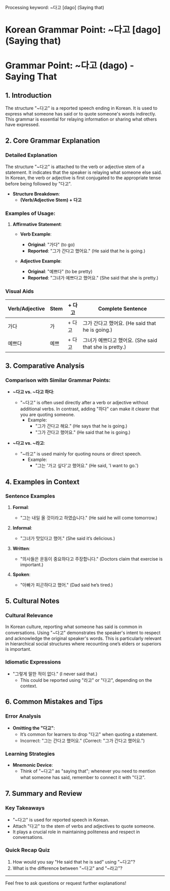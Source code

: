 Processing keyword: ~다고 [dago] (Saying that)
# Korean Grammar Point: ~다고 [dago] (Saying that)
# Grammar Point: ~다고 (dago) - Saying That
## 1. Introduction
The structure "~다고" is a reported speech ending in Korean. It is used to express what someone has said or to quote someone's words indirectly. This grammar is essential for relaying information or sharing what others have expressed.
## 2. Core Grammar Explanation
### Detailed Explanation
The structure "~다고" is attached to the verb or adjective stem of a statement. It indicates that the speaker is relaying what someone else said. In Korean, the verb or adjective is first conjugated to the appropriate tense before being followed by "다고".
- **Structure Breakdown**:
  - **(Verb/Adjective Stem) + 다고**
  
### Examples of Usage:
1. **Affirmative Statement**:
   - **Verb Example**: 
     - **Original**: "가다" (to go)
     - **Reported**: "그가 간다고 했어요." (He said that he is going.)
   
   - **Adjective Example**:
     - **Original**: "예쁘다" (to be pretty)
     - **Reported**: "그녀가 예쁘다고 했어요." (She said that she is pretty.)
### Visual Aids
| Verb/Adjective | Stem   | + 다고 | Complete Sentence                         |
|----------------|--------|--------|------------------------------------------|
| 가다            | 가     | + 다고  | 그가 간다고 했어요. (He said that he is going.) |
| 예쁘다          | 예쁘   | + 다고  | 그녀가 예쁘다고 했어요. (She said that she is pretty.) |
## 3. Comparative Analysis
### Comparison with Similar Grammar Points:
- **~다고 vs. ~다고 하다**: 
  - "~다고" is often used directly after a verb or adjective without additional verbs. In contrast, adding "하다" can make it clearer that you are quoting someone. 
    - Example:
      - "그가 간다고 해요." (He says that he is going.)
      - "그가 간다고 했어요." (He said that he is going.)
  
- **~다고 vs. ~라고**: 
  - "~라고" is used mainly for quoting nouns or direct speech. 
    - Example: 
      - "그는 '가고 싶다'고 했어요." (He said, 'I want to go.')
## 4. Examples in Context
### Sentence Examples
1. **Formal**: 
   - "그는 내일 올 것이라고 하였습니다." (He said he will come tomorrow.)
   
2. **Informal**:
   - "그녀가 맛있다고 했어." (She said it’s delicious.)
3. **Written**:
   - "의사들은 운동이 중요하다고 주장합니다." (Doctors claim that exercise is important.)
   
4. **Spoken**:
   - "아빠가 피곤하다고 했어." (Dad said he’s tired.)
## 5. Cultural Notes
### Cultural Relevance
In Korean culture, reporting what someone has said is common in conversations. Using "~다고" demonstrates the speaker's intent to respect and acknowledge the original speaker's words. This is particularly relevant in hierarchical social structures where recounting one’s elders or superiors is important. 
### Idiomatic Expressions
- "그렇게 말한 적이 없다." (I never said that.)
  - This could be reported using "라고" or "다고", depending on the context.
## 6. Common Mistakes and Tips
### Error Analysis
- **Omitting the "다고"**: 
  - It’s common for learners to drop "다고" when quoting a statement.
  - Incorrect: "그는 간다고 했어요." (Correct: "그가 간다고 했어요.")
  
### Learning Strategies
- **Mnemonic Device**: 
  - Think of "~다고" as "saying that"; whenever you need to mention what someone has said, remember to connect it with "다고".
## 7. Summary and Review
### Key Takeaways
- "~다고" is used for reported speech in Korean.
- Attach "다고" to the stem of verbs and adjectives to quote someone.
- It plays a crucial role in maintaining politeness and respect in conversations.
### Quick Recap Quiz
1. How would you say "He said that he is sad" using "~다고"?
2. What is the difference between "~다고" and "~라고"?
---
Feel free to ask questions or request further explanations!
